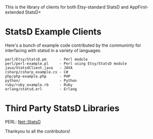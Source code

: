 This is the library of clients for both Etsy-standard StatsD and AppFirst-extended StatsD+

StatsD Example Clients
======================

Here's a bunch of example code contributed by the communinty for interfacing with statsd in a variety of languages.

    perl/Etsy/StatsD.pm      - Perl module
    perl/perl-example.pl     - Perl using Etsy/StatsD module
    java/StatsdClient.java   - JAVA
    csharp/csharp_example.cs - C#
    php/php-example.php      - PHP
    python/                  - Python
    ruby/ruby_example.rb     - Ruby
    erlang/statsd.erl        - Erlang

Third Party StatsD Libraries
============================

   PERL: [Net::StatsD](https://github.com/cosimo/perl5-net-statsd/)

Thankyou to all the contributors!
